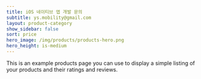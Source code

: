 ```yaml
---
title: iOS 네이티브 앱 개발 문의
subtitle: ys.mobility@gmail.com
layout: product-category
show_sidebar: false
sort: price
hero_image: /img/products/products-hero.png
hero_height: is-medium
---
```


This is an example products page you can use to display a simple listing of your products and their ratings and reviews.